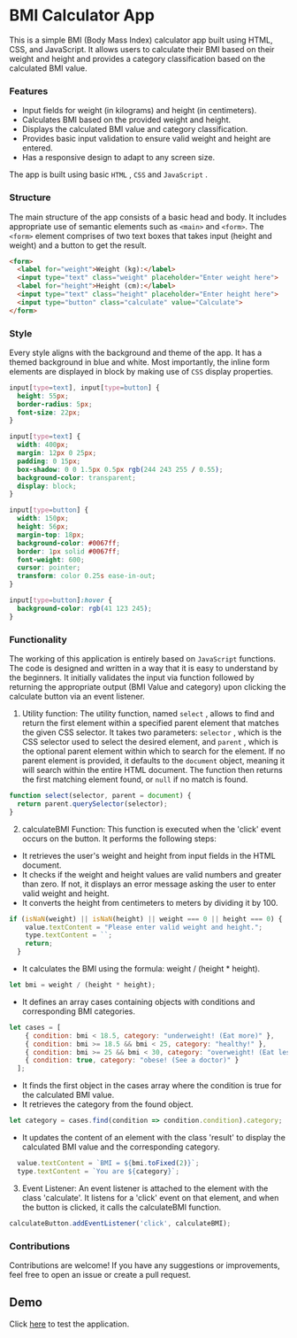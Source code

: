 
# BMI Calculator App

This is a simple BMI (Body Mass Index) calculator app built using HTML, CSS, and JavaScript. It 
allows users to calculate their BMI based on their weight and height and provides a category 
classification based on the calculated BMI value.

### Features

- Input fields for weight (in kilograms) and height (in centimeters).
- Calculates BMI based on the provided weight and height.
- Displays the calculated BMI value and category classification.
- Provides basic input validation to ensure valid weight and height are entered.
- Has a responsive design to adapt to any screen size.

The app is built using basic ```HTML``` , ```CSS``` and ```JavaScript``` . 

### Structure

The main structure of the app consists of a basic head and body. It includes appropriate use of 
semantic elements such as ```<main>``` and ```<form>```. The ```<form>``` element comprises of two 
text boxes that takes input (height and weight) and a button to get the result.

```HTML
<form>
  <label for="weight">Weight (kg):</label>
  <input type="text" class="weight" placeholder="Enter weight here">
  <label for="height">Height (cm):</label>
  <input type="text" class="height" placeholder="Enter height here">
  <input type="button" class="calculate" value="Calculate">
</form>
```

### Style

Every style aligns with the background and theme of the app. It has a themed background in blue and 
white. Most importantly, the inline form elements are displayed in block by making use of ```CSS``` 
display properties.

```css
input[type=text], input[type=button] {
  height: 55px;
  border-radius: 5px;
  font-size: 22px;
}

input[type=text] {
  width: 400px;
  margin: 12px 0 25px;
  padding: 0 15px;
  box-shadow: 0 0 1.5px 0.5px rgb(244 243 255 / 0.55);
  background-color: transparent;
  display: block;
}

input[type=button] {
  width: 150px;
  height: 56px;
  margin-top: 18px;
  background-color: #0067ff;
  border: 1px solid #0067ff;
  font-weight: 600;
  cursor: pointer;
  transform: color 0.25s ease-in-out;
}

input[type=button]:hover {
  background-color: rgb(41 123 245);
}
```

### Functionality
The working of this application is entirely based on ```JavaScript``` functions. The code is 
designed and written in a way that it is easy to understand by the beginners. It initially validates 
the input via function followed by returning the appropriate output (BMI Value and category) upon 
clicking the calculate button via an event listener.

1. Utility function: The utility function, named ```select``` , allows to find and return the first 
element within a specified parent element that matches the given CSS selector. It takes two 
parameters: ```selector``` , which is the CSS selector used to select the desired element, and 
```parent``` , which is the optional parent element within which to search for the element. If no 
parent element is provided, it defaults to the ```document``` object, meaning it will search within 
the entire HTML document. The function then returns the first matching element found, or ```null``` 
if no match is found.

```JAVASCRIPT
function select(selector, parent = document) {
  return parent.querySelector(selector);
}
```

2. calculateBMI Function: This function is executed when the 'click' event occurs on the button. It 
performs the following steps:
- It retrieves the user's weight and height from input fields in the HTML document.
- It checks if the weight and height values are valid numbers and greater than zero. If not, it 
displays an error message asking the user to enter valid weight and height.
- It converts the height from centimeters to meters by dividing it by 100.

```JAVASCRIPT
if (isNaN(weight) || isNaN(height) || weight === 0 || height === 0) {
    value.textContent = "Please enter valid weight and height.";
    type.textContent = ``;
    return;
  }
```

- It calculates the BMI using the formula: weight / (height * height).

```JAVASCRIPT
let bmi = weight / (height * height);
```

- It defines an array cases containing objects with conditions and corresponding BMI categories.

```JAVASCRIPT
let cases = [
    { condition: bmi < 18.5, category: "underweight! (Eat more)" },
    { condition: bmi >= 18.5 && bmi < 25, category: "healthy!" },
    { condition: bmi >= 25 && bmi < 30, category: "overweight! (Eat less)" },
    { condition: true, category: "obese! (See a doctor)" }
  ];
```

- It finds the first object in the cases array where the condition is true for the calculated BMI 
value.
- It retrieves the category from the found object.

```JAVASCRIPT
let category = cases.find(condition => condition.condition).category;
```

- It updates the content of an element with the class 'result' to display the calculated BMI value 
and the corresponding category.

```JAVASCRIPT
  value.textContent = `BMI = ${bmi.toFixed(2)}`;
  type.textContent = `You are ${category}`;
```

3. Event Listener: An event listener is attached to the element with the class 'calculate'. It 
listens for a 'click' event on that element, and when the button is clicked, it calls the 
calculateBMI function.
```JAVASCRIPT
calculateButton.addEventListener('click', calculateBMI);
```

### Contributions

Contributions are welcome! If you have any suggestions or improvements, feel free to open an issue 
or create a pull request.

## Demo
Click [here](https://navjot0210.github.io/bmi-calculator/) to test the application.